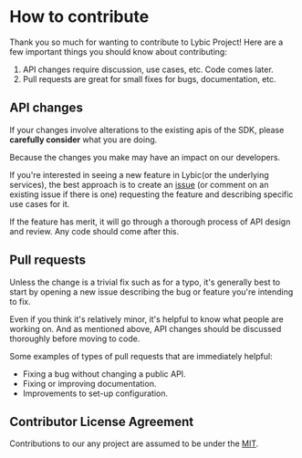 # How to contribute

Thank you so much for wanting to contribute to Lybic Project! Here are a few important things you should know about contributing:

1. API changes require discussion, use cases, etc. Code comes later.
2. Pull requests are great for small fixes for bugs, documentation, etc.

## API changes

If your changes involve alterations to the existing apis of the SDK, please **carefully consider** what you are doing.

Because the changes you make may have an impact on our developers.

If you're interested in seeing a new feature in Lybic(or the underlying services), the best approach is to create an [issue](https://github.com/lybic/lybic-sdk-python/issues) (or comment on an existing issue if there is one) requesting the feature and describing specific use cases for it.

If the feature has merit, it will go through a thorough process of API design and review. Any code should come after this.

## Pull requests

Unless the change is a trivial fix such as for a typo, it's generally best to start by opening a new issue describing the bug or feature you're intending to fix. 

Even if you think it's relatively minor, it's helpful to know what people are working on. And as mentioned above, API changes should be discussed thoroughly before moving to code.

Some examples of types of pull requests that are immediately helpful:

- Fixing a bug without changing a public API.
- Fixing or improving documentation.
- Improvements to set-up configuration.

## Contributor License Agreement

Contributions to our any project are assumed to be under the [MIT](https://github.com/lybic/lybic-sdk-python/blob/master/LICENSE).
